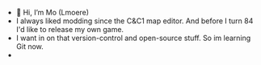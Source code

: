 - 👋 Hi, I’m Mo (Lmoere)
- I always liked modding since the C&C1 map editor. And before I turn 84 I'd like to release my own game.
- I want in on that version-control and open-source stuff. So im learning Git now.
- 
<!---
steinBjoern/steinBjoern is a ✨ special ✨ repository because its `README.md` (this file) appears on your GitHub profile.
You can click the Preview link to take a look at your changes.
--->

